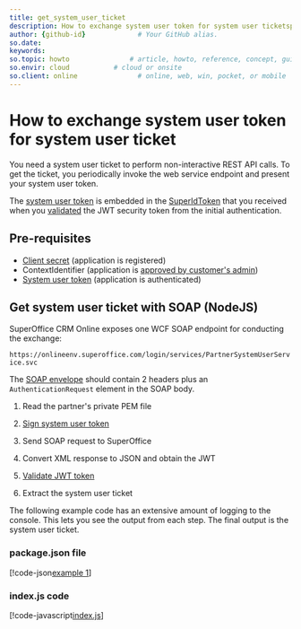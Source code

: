 ```yaml
---
title: get_system_user_ticket
description: How to exchange system user token for system user ticketspaces.
author: {github-id}             # Your GitHub alias.
so.date:
keywords:
so.topic: howto               # article, howto, reference, concept, guide
so.envir: cloud           # cloud or onsite
so.client: online               # online, web, win, pocket, or mobile
---
```


# How to exchange system user token for system user ticket

You need a system user ticket to perform non-interactive REST API calls. To get the ticket, you periodically invoke the web service endpoint and present your system user token.

The [system user token][1] is embedded in the [SuperIdToken][2] that you received when you [validated][3] the JWT security token from the initial authentication.
## Pre-requisites

* [Client secret][5] (application is registered)
* ContextIdentifier (application is [approved by customer's admin][6])
* [System user token][1] (application is authenticated)

## Get system user ticket with SOAP (NodeJS)

SuperOffice CRM Online exposes one WCF SOAP endpoint for conducting the exchange:

`https://onlineenv.superoffice.com/login/services/PartnerSystemUserService.svc`

The [SOAP envelope][7] should contain 2 headers plus an `AuthenticationRequest` element in the SOAP body.

1. Read the partner's private PEM file

2. [Sign system user token][8]

3. Send SOAP request to SuperOffice

4. Convert XML response to JSON and obtain the JWT

5. [Validate JWT token][3]

6. Extract the system user ticket

The following example code has an extensive amount of logging to the console. This lets you see the output from each step. The final output is the system user ticket.

### package.json file

[!code-json[example 1](includes/package.json)]
<!-- [!include[ALT](./includes/package-json.md)] -->

### index.js code

[!code-javascript[index.js](includes/index.js)]

<!-- Referenced links -->
[1]: system-user-token.md
[2]: ../../tokens/superid-token.md
[3]: ../../tokens/validate-security-tokens.md
[5]: ../../../../../superoffice-docs/docs/apps/terminology.md
[6]: ../../../../../superoffice-docs/docs/apps/provisioning/get-consent.md
[7]: soap-envelope.md
[8]: sign-system-user-token.md
